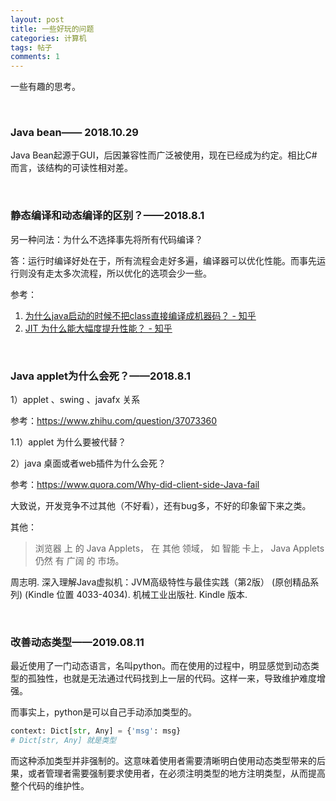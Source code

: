 ```yaml
---
layout: post
title: 一些好玩的问题
categories: 计算机
tags: 帖子
comments: 1
---
```




一些有趣的思考。



<br>

### **Java bean**—— 2018.10.29

Java Bean起源于GUI，后因兼容性而广泛被使用，现在已经成为约定。相比C#而言，该结构的可读性相对差。



<br>

### **静态编译和动态编译的区别？**——2018.8.1

另一种问法：为什么不选择事先将所有代码编译？

答：运行时编译好处在于，所有流程会走好多遍，编译器可以优化性能。而事先运行则没有走太多次流程，所以优化的选项会少一些。

参考：

1. [为什么java启动的时候不把class直接编译成机器码？ - 知乎](https://www.zhihu.com/question/264098743)
2. [JIT 为什么能大幅度提升性能？ - 知乎](https://www.zhihu.com/question/19672491)

<br>

### **Java applet为什么会死？**——2018.8.1

1）applet 、swing 、javafx 关系

参考：https://www.zhihu.com/question/37073360

1.1）applet 为什么要被代替？



2）java 桌面或者web插件为什么会死？

参考：https://www.quora.com/Why-did-client-side-Java-fail

大致说，开发竞争不过其他（不好看），还有bug多，不好的印象留下来之类。



其他：

> 浏览器 上 的 Java Applets， 在 其他 领域， 如 智能 卡上， Java Applets 仍然 有 广阔 的 市场。
>

周志明. 深入理解Java虚拟机：JVM高级特性与最佳实践（第2版） (原创精品系列) (Kindle 位置 4033-4034). 机械工业出版社. Kindle 版本. 

<br/>

### **改善动态类型**——2019.08.11

最近使用了一门动态语言，名叫python。而在使用的过程中，明显感觉到动态类型的孤独性，也就是无法通过代码找到上一层的代码。这样一来，导致维护难度增强。

而事实上，python是可以自己手动添加类型的。

```python
context: Dict[str, Any] = {'msg': msg}
# Dict[str, Any] 就是类型
```

而这种添加类型并非强制的。这意味着使用者需要清晰明白使用动态类型带来的后果，或者管理者需要强制要求使用者，在必须注明类型的地方注明类型，从而提高整个代码的维护性。